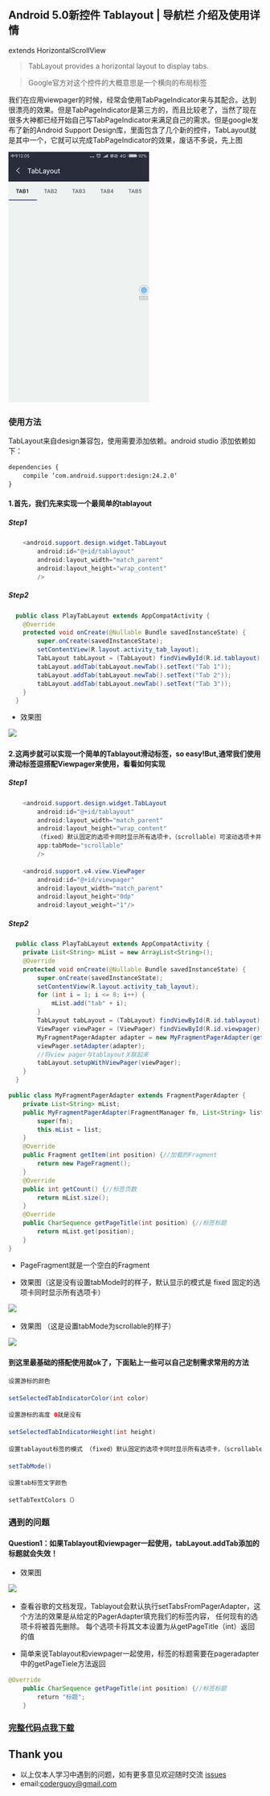 ## Android 5.0新控件 Tablayout | 导航栏 介绍及使用详情

extends HorizontalScrollView

> TabLayout provides a horizontal layout to display tabs.

> Google官方对这个控件的大概意思是一个横向的布局标签

我们在应用viewpager的时候，经常会使用TabPageIndicator来与其配合。达到很漂亮的效果。但是TabPageIndicator是第三方的，而且比较老了，当然了现在很多大神都已经开始自己写TabPageIndicator来满足自己的需求。但是google发布了新的Android Support Design库，里面包含了几个新的控件，TabLayout就是其中一个，它就可以完成TabPageIndicator的效果，废话不多说，先上图

![](https://github.com/CoderGuoy/Android-Material-Design/blob/master/screenshots/tablayout00.gif)

### 使用方法

TabLayout来自design兼容包，使用需要添加依赖。android studio 添加依赖如下：
```xml
dependencies {
    compile ‘com.android.support:design:24.2.0‘
}
```

#### 1.首先，我们先来实现一个最简单的tablayout

##### Step1

```java
    <android.support.design.widget.TabLayout
        android:id="@+id/tablayout"
        android:layout_width="match_parent"
        android:layout_height="wrap_content"
        />
```
##### Step2

```java
  public class PlayTabLayout extends AppCompatActivity {
    @Override
    protected void onCreate(@Nullable Bundle savedInstanceState) {
        super.onCreate(savedInstanceState);
        setContentView(R.layout.activity_tab_layout);
        TabLayout tabLayout = (TabLayout) findViewById(R.id.tablayout);
        tabLayout.addTab(tabLayout.newTab().setText("Tab 1"));
        tabLayout.addTab(tabLayout.newTab().setText("Tab 2"));
        tabLayout.addTab(tabLayout.newTab().setText("Tab 3"));
    }
  }
```
- 效果图

![](https://github.com/CoderGuoy/MetalDesign/blob/master/screenshots/tablayout01.gif)

#### 2.这两步就可以实现一个简单的Tablayout滑动标签，so easy!But,通常我们使用滑动标签逗搭配Viewpager来使用，看看如何实现

##### Step1

```java
    <android.support.design.widget.TabLayout
        android:id="@+id/tablayout"
        android:layout_width="match_parent"
        android:layout_height="wrap_content"
        （fixed）默认固定的选项卡同时显示所有选项卡，（scrollable）可滚动选项卡并且可以包含较长的选项卡标签和更大数量
        app:tabMode="scrollable"  
        />

    <android.support.v4.view.ViewPager
        android:id="@+id/viewpager"
        android:layout_width="match_parent"
        android:layout_height="0dp"
        android:layout_weight="1"/>
```

##### Step2

```java
  public class PlayTabLayout extends AppCompatActivity {
    private List<String> mList = new ArrayList<String>();
    @Override
    protected void onCreate(@Nullable Bundle savedInstanceState) {
        super.onCreate(savedInstanceState);
        setContentView(R.layout.activity_tab_layout);
        for (int i = 1; i <= 8; i++) {
            mList.add("tab" + i);
        }
        TabLayout tabLayout = (TabLayout) findViewById(R.id.tablayout);
        ViewPager viewPager = (ViewPager) findViewById(R.id.viewpager);
        MyFragmentPagerAdapter adapter = new MyFragmentPagerAdapter(getSupportFragmentManager(), mList);
        viewPager.setAdapter(adapter);
        //将view pager与tablayout关联起来
        tabLayout.setupWithViewPager(viewPager);
    }
  }
```

```java
public class MyFragmentPagerAdapter extends FragmentPagerAdapter {
    private List<String> mList;
    public MyFragmentPagerAdapter(FragmentManager fm, List<String> list) {
        super(fm);
        this.mList = list;
    }
    @Override
    public Fragment getItem(int position) {//加载的Fragment
        return new PageFragment();
    }
    @Override
    public int getCount() {//标签页数
        return mList.size();
    }
    @Override
    public CharSequence getPageTitle(int position) {//标签标题
        return mList.get(position);
    }
}

```
- PageFragment就是一个空白的Fragment

- 效果图（这是没有设置tabMode时的样子，默认显示的模式是 fixed 固定的选项卡同时显示所有选项卡）

![](https://github.com/CoderGuoy/MetalDesign/blob/master/screenshots/tablayout03.gif)

- 效果图 （这是设置tabMode为scrollable的样子）

![](https://github.com/CoderGuoy/MetalDesign/blob/master/screenshots/tablayout02.gif)


#### 到这里最基础的搭配使用就ok了，下面贴上一些可以自己定制需求常用的方法

```java
设置游标的颜色

setSelectedTabIndicatorColor(int color)

设置游标的高度 0就是没有

setSelectedTabIndicatorHeight(int height)

设置tablayout标签的模式 （fixed）默认固定的选项卡同时显示所有选项卡，（scrollable）可滚动选项卡并且可以包含较长的选项卡标签和更大数量

setTabMode()

设置tab标签文字颜色

setTabTextColors（）

```

### 遇到的问题

#### Question1：如果Tablayout和viewpager一起使用，tabLayout.addTab添加的标题就会失效！

- 效果图

![](https://github.com/CoderGuoy/MetalDesign/blob/master/screenshots/tablayout04.gif)

- 查看谷歌的文档发现，Tablayout会默认执行setTabsFromPagerAdapter，这个方法的效果是从给定的PagerAdapter填充我们的标签内容，
任何现有的选项卡将被首先删除。 每个选项卡将其文本设置为从getPageTitle（int）返回的值

- 简单来说Tablayout和viewpager一起使用，标签的标题需要在pageradapter中的getPageTiele方法返回

```java
@Override
    public CharSequence getPageTitle(int position) {//标签标题
        return "标题";
    }

```

### [完整代码点我下载](https://github.com/CoderGuoy/Coder)

## Thank you

- 以上仅本人学习中遇到的问题，如有更多意见欢迎随时交流 [issues](https://github.com/CoderGuoy/MetalDesign/issues/1)
- email:coderguoy@gmail.com

